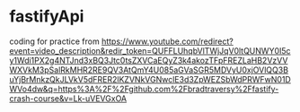# fastifyApi
coding for practice from https://www.youtube.com/redirect?event=video_description&redir_token=QUFFLUhqbVlTWjJqV0ltQUNWY0I5cy1Wdi1PX2g4NTJnd3xBQ3Jtc0tsZXVCaEQyZ3k4akozTFpFREZLaHB2VzVVWXVkM3pSalRkMHR2RE9QV3AtQmY4U085aGVaSGR5MDVyU0xjOVlQQ3BuYjBrMnkzQkJLVkV5dFRER2lKZVNkVGNwclE3d3ZpWEZSbWdPRWFwN01DWVo4dw&q=https%3A%2F%2Fgithub.com%2Fbradtraversy%2Ffastify-crash-course&v=Lk-uVEVGxOA
